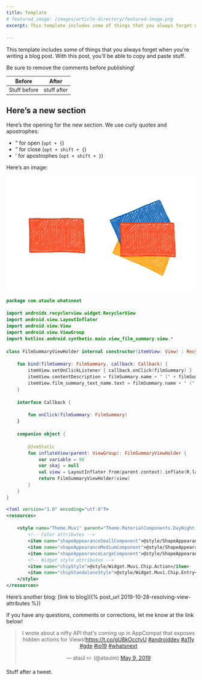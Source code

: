 ```yaml
---
title: Template
# featured_image: /images/article-directory/featured-image.png
excerpt: This template includes some of things that you always forget when you’re writing a blog post. With this post, you’ll be able to copy and paste stuff. Be sure to remove the comments before publishing!

---
```


<!-- The intro has no section heading. This can be copied to form the excerpt. -->
This template includes some of things that you always forget when you’re writing a blog post. With this post, you’ll be able to copy and paste stuff.

Be sure to remove the comments before publishing!

Before | After
---|---
Stuff before | stuff after

<!-- Use h2 for section headings -->
## Here’s a new section

Here’s the opening for the new section. We use curly quotes and apostrophes:

- “ for open (`opt + {`)
- ” for close (`opt + shift + {`)
- ’ for apostrophes (`opt + shift + }`)

Here’s an image:

![alt text](/images/monzo-plus-cards/sketch-fan.png)

<!-- Code blocks should specify the language for syntax highlighting -->
```kotlin
package com.ataulm.whatsnext

import androidx.recyclerview.widget.RecyclerView
import android.view.LayoutInflater
import android.view.View
import android.view.ViewGroup
import kotlinx.android.synthetic.main.view_film_summary.view.*

class FilmSummaryViewHolder internal constructor(itemView: View) : RecyclerView.ViewHolder(itemView) {

    fun bind(filmSummary: FilmSummary, callback: Callback) {
        itemView.setOnClickListener { callback.onClick(filmSummary) }
        itemView.contentDescription = filmSummary.name + " (" + filmSummary.year + ")"
        itemView.film_summary_text_name.text = filmSummary.name + " (" + filmSummary.year + ")"
    }

    interface Callback {

        fun onClick(filmSummary: FilmSummary)
    }

    companion object {

        @JvmStatic
        fun inflateView(parent: ViewGroup): FilmSummaryViewHolder {
            var variable = 90
            var skaj = null
            val view = LayoutInflater.from(parent.context).inflate(R.layout.view_film_summary, parent, false)
            return FilmSummaryViewHolder(view)
        }
    }
}
```

```xml
<?xml version="1.0" encoding="utf-8"?>
<resources>

    <style name="Theme.Muvi" parent="Theme.MaterialComponents.DayNight.DarkActionBar">
        <!-- Color attributes -->
        <item name="shapeAppearanceSmallComponent">@style/ShapeAppearance.Muvi.SmallComponent</item>
        <item name="shapeAppearanceMediumComponent">@style/ShapeAppearance.Muvi.MediumComponent</item>
        <item name="shapeAppearanceLargeComponent">@style/ShapeAppearance.Muvi.LargeComponent</item>
        <!-- Widget style attributes -->
        <item name="chipStyle">@style/Widget.Muvi.Chip.Action</item>
        <item name="chipStandaloneStyle">@style/Widget.Muvi.Chip.Entry</item>
    </style>
</resources>
```

<!-- Link to another blog on Jekyll with the post_url -->
Here’s another blog: [link to blog]({% post_url 2019-10-28-resolving-view-attributes %})

<!-- Sign off -->
If you have any questions, comments or corrections, let me know at the link below!

<center>
<!-- Use the Embed Tweet function from Twitter to generate a blockquote for the Tweet associated with this post and stick it here between these <center> tags, and ditch the script tag (we load it in the head)-->
<blockquote class="twitter-tweet" data-dnt="true"><p lang="en" dir="ltr">I wrote about a nifty API that&#39;s coming up in AppCompat that exposes hidden actions for Views!<a href="https://t.co/gU8kOcctyU">https://t.co/gU8kOcctyU</a> <a href="https://twitter.com/hashtag/androiddev?src=hash&amp;ref_src=twsrc%5Etfw">#androiddev</a> <a href="https://twitter.com/hashtag/a11y?src=hash&amp;ref_src=twsrc%5Etfw">#a11y</a> <a href="https://twitter.com/hashtag/gde?src=hash&amp;ref_src=twsrc%5Etfw">#gde</a> <a href="https://twitter.com/hashtag/io19?src=hash&amp;ref_src=twsrc%5Etfw">#io19</a> <a href="https://twitter.com/hashtag/whatsnext?src=hash&amp;ref_src=twsrc%5Etfw">#whatsnext</a></p>&mdash; ataúl ✏️ (@ataulm) <a href="https://twitter.com/ataulm/status/1126340698867814400?ref_src=twsrc%5Etfw">May 9, 2019</a></blockquote>
</center>

Stuff after a tweet.